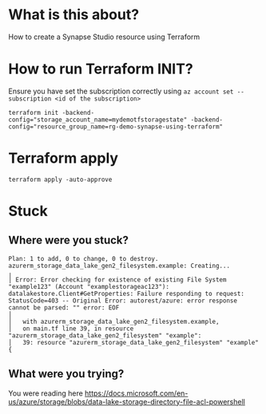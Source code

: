 ﻿# What is this about?
How to create a Synapse Studio resource using Terraform


# How to run Terraform INIT?
Ensure you have set the subscription correctly using `az account set --subscription <id of the subscription>`
```
terraform init -backend-config="storage_account_name=mydemotfstoragestate" -backend-config="resource_group_name=rg-demo-synapse-using-terraform"
```

# Terraform apply
```
terraform apply -auto-approve
```


# Stuck

## Where were you stuck?

```
Plan: 1 to add, 0 to change, 0 to destroy.
azurerm_storage_data_lake_gen2_filesystem.example: Creating...
╷
│ Error: Error checking for existence of existing File System "example123" (Account "examplestorageac123"): datalakestore.Client#GetProperties: Failure responding to request: StatusCode=403 -- Original Error: autorest/azure: error response cannot be parsed: "" error: EOF
│
│   with azurerm_storage_data_lake_gen2_filesystem.example,
│   on main.tf line 39, in resource "azurerm_storage_data_lake_gen2_filesystem" "example":
│   39: resource "azurerm_storage_data_lake_gen2_filesystem" "example" {

```

## What were you trying?
You were reading here
https://docs.microsoft.com/en-us/azure/storage/blobs/data-lake-storage-directory-file-acl-powershell

